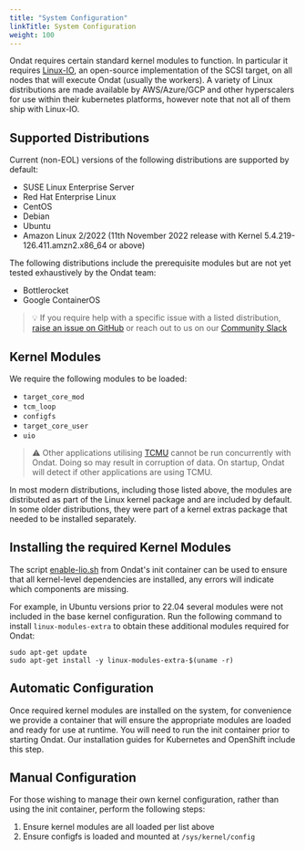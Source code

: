 ```yaml
---
title: "System Configuration"
linkTitle: System Configuration
weight: 100
---
```


Ondat requires certain standard kernel modules to function. In particular it requires [Linux-IO](http://linux-iscsi.org/wiki/Main_Page), an open-source implementation of the SCSI target, on all nodes that will execute Ondat (usually the workers).  A variety of Linux distributions are made available by AWS/Azure/GCP and other hyperscalers for use within their kubernetes platforms, however note that not all of them ship with Linux-IO.

## Supported Distributions

Current (non-EOL) versions of the following distributions are supported by default:

* SUSE Linux Enterprise Server
* Red Hat Enterprise Linux
* CentOS
* Debian
* Ubuntu
* Amazon Linux 2/2022 (11th November 2022 release with Kernel 5.4.219-126.411.amzn2.x86_64 or above)

The following distributions include the prerequisite modules but are not yet tested exhaustively by the Ondat team:

* Bottlerocket
* Google ContainerOS

> 💡 If you require help with a specific issue with a listed distribution, [raise an issue on GitHub](https://github.com/ondat/documentation/issues) or reach out to us on our [Community Slack](https://slack.storageos.com)

## Kernel Modules

We require the following modules to be loaded:

* `target_core_mod`
* `tcm_loop`
* `configfs`
* `target_core_user`
* `uio`

> ⚠️ Other applications utilising [TCMU](http://linux-iscsi.org/wiki/LIO) cannot be run concurrently with Ondat. Doing so may result in corruption of data. On startup, Ondat will detect if other applications are using TCMU.

In most modern distributions, including those listed above, the modules are distributed as part of the Linux kernel package and are included by default. In some older distributions, they were part of a kernel extras package that needed to be installed separately.

## Installing the required Kernel Modules

The script [enable-lio.sh](https://github.com/storageos/init/blob/master/scripts/01-lio/enable-lio.sh) from Ondat's init container can be used to ensure that all kernel-level dependencies are installed, any errors will indicate which components are missing.

For example, in Ubuntu versions prior to 22.04 several modules were not included in the base kernel configuration. Run the following command to install `linux-modules-extra` to obtain these additional modules required for Ondat:

```shell
sudo apt-get update
sudo apt-get install -y linux-modules-extra-$(uname -r)
```

## Automatic Configuration

Once required kernel modules are installed on the system, for convenience we provide a container that will ensure the appropriate modules are loaded and ready for use at runtime. You will need to run the init container prior to starting Ondat.  Our installation guides for Kubernetes and OpenShift include this step.

## Manual Configuration

For those wishing to manage their own kernel configuration, rather than using the init container, perform the following steps:

1. Ensure kernel modules are all loaded per list above
1. Ensure configfs is loaded and mounted at `/sys/kernel/config`
